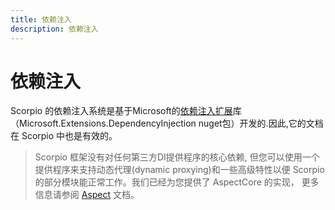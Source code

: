 ```yaml
---
title: 依赖注入
description: 依赖注入
---
```


# 依赖注入

Scorpio 的依赖注入系统是基于Microsoft的[依赖注入扩展](https://docs.microsoft.com/en-us/aspnet/core/fundamentals/dependency-injection)库（Microsoft.Extensions.DependencyInjection nuget包）开发的.因此,它的文档在 Scorpio 中也是有效的。

>Scorpio 框架没有对任何第三方DI提供程序的核心依赖, 但您可以使用一个提供程序来支持动态代理(dynamic proxying)和一些高级特性以便 Scorpio 的部分模块能正常工作。我们已经为您提供了 AspectCore 的实现， 更多信息请参阅 [Aspect](aspect) 文档。

